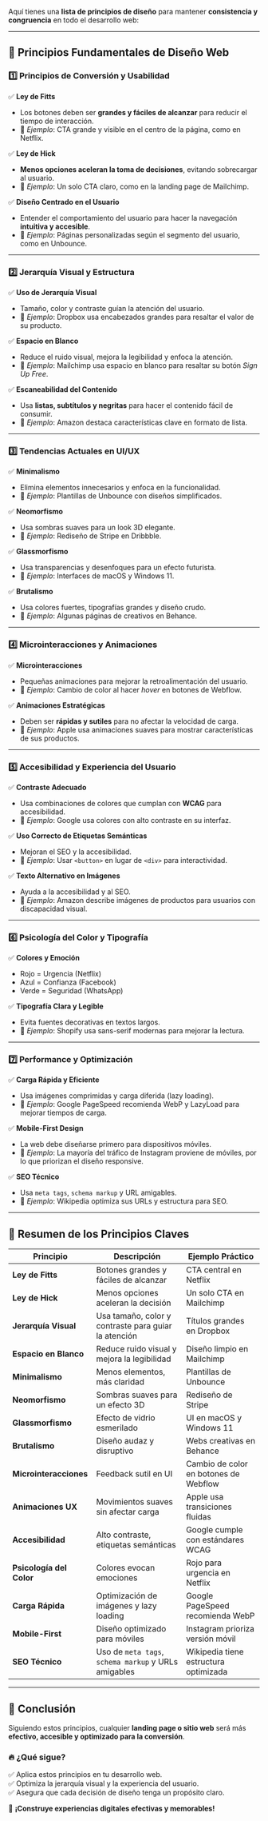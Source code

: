 Aquí tienes una **lista de principios de diseño** para mantener **consistencia y congruencia** en todo el desarrollo web:

---

## **🔹 Principios Fundamentales de Diseño Web**
### **1️⃣ Principios de Conversión y Usabilidad**
✅ **Ley de Fitts**  
   - Los botones deben ser **grandes y fáciles de alcanzar** para reducir el tiempo de interacción.  
   - 📌 *Ejemplo*: CTA grande y visible en el centro de la página, como en Netflix.  

✅ **Ley de Hick**  
   - **Menos opciones aceleran la toma de decisiones**, evitando sobrecargar al usuario.  
   - 📌 *Ejemplo*: Un solo CTA claro, como en la landing page de Mailchimp.  

✅ **Diseño Centrado en el Usuario**  
   - Entender el comportamiento del usuario para hacer la navegación **intuitiva y accesible**.  
   - 📌 *Ejemplo*: Páginas personalizadas según el segmento del usuario, como en Unbounce.  

---

### **2️⃣ Jerarquía Visual y Estructura**
✅ **Uso de Jerarquía Visual**  
   - Tamaño, color y contraste guían la atención del usuario.  
   - 📌 *Ejemplo*: Dropbox usa encabezados grandes para resaltar el valor de su producto.  

✅ **Espacio en Blanco**  
   - Reduce el ruido visual, mejora la legibilidad y enfoca la atención.  
   - 📌 *Ejemplo*: Mailchimp usa espacio en blanco para resaltar su botón *Sign Up Free*.  

✅ **Escaneabilidad del Contenido**  
   - Usa **listas, subtítulos y negritas** para hacer el contenido fácil de consumir.  
   - 📌 *Ejemplo*: Amazon destaca características clave en formato de lista.  

---

### **3️⃣ Tendencias Actuales en UI/UX**
✅ **Minimalismo**  
   - Elimina elementos innecesarios y enfoca en la funcionalidad.  
   - 📌 *Ejemplo*: Plantillas de Unbounce con diseños simplificados.  

✅ **Neomorfismo**  
   - Usa sombras suaves para un look 3D elegante.  
   - 📌 *Ejemplo*: Rediseño de Stripe en Dribbble.  

✅ **Glassmorfismo**  
   - Usa transparencias y desenfoques para un efecto futurista.  
   - 📌 *Ejemplo*: Interfaces de macOS y Windows 11.  

✅ **Brutalismo**  
   - Usa colores fuertes, tipografías grandes y diseño crudo.  
   - 📌 *Ejemplo*: Algunas páginas de creativos en Behance.  

---

### **4️⃣ Microinteracciones y Animaciones**
✅ **Microinteracciones**  
   - Pequeñas animaciones para mejorar la retroalimentación del usuario.  
   - 📌 *Ejemplo*: Cambio de color al hacer *hover* en botones de Webflow.  

✅ **Animaciones Estratégicas**  
   - Deben ser **rápidas y sutiles** para no afectar la velocidad de carga.  
   - 📌 *Ejemplo*: Apple usa animaciones suaves para mostrar características de sus productos.  

---

### **5️⃣ Accesibilidad y Experiencia del Usuario**
✅ **Contraste Adecuado**  
   - Usa combinaciones de colores que cumplan con **WCAG** para accesibilidad.  
   - 📌 *Ejemplo*: Google usa colores con alto contraste en su interfaz.  

✅ **Uso Correcto de Etiquetas Semánticas**  
   - Mejoran el SEO y la accesibilidad.  
   - 📌 *Ejemplo*: Usar `<button>` en lugar de `<div>` para interactividad.  

✅ **Texto Alternativo en Imágenes**  
   - Ayuda a la accesibilidad y al SEO.  
   - 📌 *Ejemplo*: Amazon describe imágenes de productos para usuarios con discapacidad visual.  

---

### **6️⃣ Psicología del Color y Tipografía**
✅ **Colores y Emoción**  
   - Rojo = Urgencia (Netflix)  
   - Azul = Confianza (Facebook)  
   - Verde = Seguridad (WhatsApp)  

✅ **Tipografía Clara y Legible**  
   - Evita fuentes decorativas en textos largos.  
   - 📌 *Ejemplo*: Shopify usa sans-serif modernas para mejorar la lectura.  

---

### **7️⃣ Performance y Optimización**
✅ **Carga Rápida y Eficiente**  
   - Usa imágenes comprimidas y carga diferida (lazy loading).  
   - 📌 *Ejemplo*: Google PageSpeed recomienda WebP y LazyLoad para mejorar tiempos de carga.  

✅ **Mobile-First Design**  
   - La web debe diseñarse primero para dispositivos móviles.  
   - 📌 *Ejemplo*: La mayoría del tráfico de Instagram proviene de móviles, por lo que priorizan el diseño responsive.  

✅ **SEO Técnico**  
   - Usa `meta tags`, `schema markup` y URL amigables.  
   - 📌 *Ejemplo*: Wikipedia optimiza sus URLs y estructura para SEO.  

---

## **🚀 Resumen de los Principios Claves**
| **Principio**           | **Descripción**                                       | **Ejemplo Práctico**                          |
|-------------------------|-----------------------------------------------------|----------------------------------------------|
| **Ley de Fitts**        | Botones grandes y fáciles de alcanzar               | CTA central en Netflix                      |
| **Ley de Hick**         | Menos opciones aceleran la decisión                 | Un solo CTA en Mailchimp                    |
| **Jerarquía Visual**    | Usa tamaño, color y contraste para guiar la atención | Títulos grandes en Dropbox                  |
| **Espacio en Blanco**   | Reduce ruido visual y mejora la legibilidad         | Diseño limpio en Mailchimp                  |
| **Minimalismo**         | Menos elementos, más claridad                       | Plantillas de Unbounce                      |
| **Neomorfismo**        | Sombras suaves para un efecto 3D                     | Rediseño de Stripe                          |
| **Glassmorfismo**       | Efecto de vidrio esmerilado                          | UI en macOS y Windows 11                    |
| **Brutalismo**         | Diseño audaz y disruptivo                            | Webs creativas en Behance                   |
| **Microinteracciones** | Feedback sutil en UI                                | Cambio de color en botones de Webflow       |
| **Animaciones UX**     | Movimientos suaves sin afectar carga                 | Apple usa transiciones fluidas              |
| **Accesibilidad**      | Alto contraste, etiquetas semánticas                 | Google cumple con estándares WCAG           |
| **Psicología del Color** | Colores evocan emociones                           | Rojo para urgencia en Netflix               |
| **Carga Rápida**      | Optimización de imágenes y lazy loading              | Google PageSpeed recomienda WebP            |
| **Mobile-First**      | Diseño optimizado para móviles                       | Instagram prioriza versión móvil            |
| **SEO Técnico**       | Uso de `meta tags`, `schema markup` y URLs amigables  | Wikipedia tiene estructura optimizada       |

---

## **🎯 Conclusión**
Siguiendo estos principios, cualquier **landing page o sitio web** será más **efectivo, accesible y optimizado para la conversión**.  

### 🔥 **¿Qué sigue?**
✅ Aplica estos principios en tu desarrollo web.  
✅ Optimiza la jerarquía visual y la experiencia del usuario.  
✅ Asegura que cada decisión de diseño tenga un propósito claro.  

🚀 **¡Construye experiencias digitales efectivas y memorables!**